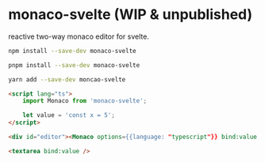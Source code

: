 # monaco-svelte (WIP & unpublished)

reactive two-way monaco editor for svelte.

```sh
npm install --save-dev monaco-svelte
```

```sh
pnpm install --save-dev monaco-svelte
```

```sh
yarn add --save-dev moncao-svelte
```

```html
<script lang="ts">
	import Monaco from 'monaco-svelte';

	let value = 'const x = 5';
</script>

<div id="editor"><Monaco options={{language: "typescript"}} bind:value /></div>

<textarea bind:value />
```
